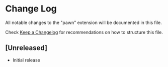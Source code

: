 # Change Log

All notable changes to the "pawn" extension will be documented in this file.

Check [Keep a Changelog](http://keepachangelog.com/) for recommendations on how to structure this file.

## [Unreleased]

- Initial release